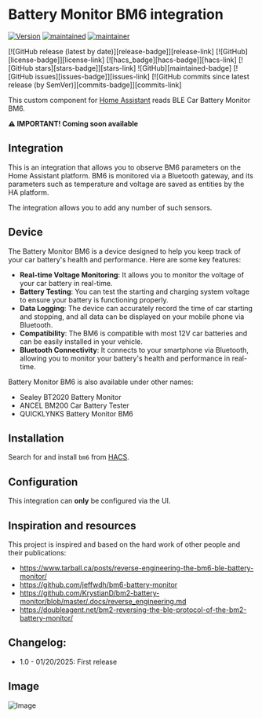 # Battery Monitor BM6 integration
[![Version](https://img.shields.io/badge/version-1.0.0-green.svg?style=for-the-badge)](#) [![maintained](https://img.shields.io/maintenance/yes/2025.svg?style=for-the-badge)](#) [![maintainer](https://img.shields.io/badge/maintainer-Rafal%20Drzymala%20%40Rafciq-blue.svg?style=for-the-badge)](#)

[![GitHub release (latest by date)][release-badge]][release-link] [![GitHub][license-badge]][license-link] [![hacs_badge][hacs-badge]][hacs-link] [![GitHub stars][stars-badge]][stars-link] ![GitHub][maintained-badge] [![GitHub issues][issues-badge]][issues-link] [![GitHub commits since latest release (by SemVer)][commits-badge]][commits-link]

This custom component for [Home Assistant](https://www.home-assistant.io) reads BLE Car Battery Monitor BM6.

**:warning: IMPORTANT! Coming soon available**

## Integration
This is an integration that allows you to observe BM6 parameters on the Home Assistant platform. BM6 is monitored via a Bluetooth gateway, and its parameters such as temperature and voltage are saved as entities by the HA platform.

The integration allows you to add any number of such sensors.

## Device
The Battery Monitor BM6 is a device designed to help you keep track of your car battery's health and performance. Here are some key features:
- **Real-time Voltage Monitoring**: It allows you to monitor the voltage of your car battery in real-time.
- **Battery Testing**: You can test the starting and charging system voltage to ensure your battery is functioning properly.
- **Data Logging**: The device can accurately record the time of car starting and stopping, and all data can be displayed on your mobile phone via Bluetooth.
- **Compatibility**: The BM6 is compatible with most 12V car batteries and can be easily installed in your vehicle.
- **Bluetooth Connectivity**: It connects to your smartphone via Bluetooth, allowing you to monitor your battery's health and performance in real-time.

Battery Monitor BM6 is also available under other names:
- Sealey BT2020 Battery Monitor
- ANCEL BM200 Car Battery Tester
- QUICKLYNKS Battery Monitor BM6

## Installation

Search for and install `bm6` from [HACS](https://hacs.xyz/).

## Configuration

This integration can **only** be configured via the UI.

## Inspiration and resources
This project is inspired and based on the hard work of other people and their publications:
- https://www.tarball.ca/posts/reverse-engineering-the-bm6-ble-battery-monitor/
- https://github.com/jeffwdh/bm6-battery-monitor
- https://github.com/KrystianD/bm2-battery-monitor/blob/master/.docs/reverse_engineering.md
- https://doubleagent.net/bm2-reversing-the-ble-protocol-of-the-bm2-battery-monitor/

## Changelog:

- 1.0 - 01/20/2025: First release

## Image
![Image](https://github.com/user-attachments/assets/ff37c593-1b24-445f-94bc-d7814403de69)